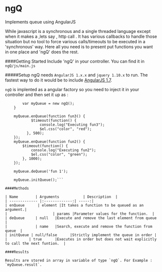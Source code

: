 # ngQ
Implements queue using AngularJS

While javascript is a synchronous and a single threaded language except when it makes a ,lets say , http call . It has various callbacks to handle those situation but no tool to force various calls/timeouts to be executed in a 'synchronous' way. Here all you need is to present put functions you want in one place and 'ngQ' does the rest.

####Getting Started
Include 'ngQ' in your controller. You can find it in `ngQ/js/main.js`

#####Setup
ngQ needs `AngularJS 1.x.x` and `jquery 1.10.x` to run. The fastest way to do it would be to include  [AngularJS 1.7](https://code.angularjs.org/1.5.5/angular.js). 

`ngQ` is implented as a angular factory so you need to inject it in your controller and then set it up as :

```.controller('controllerName', ['ngQ',function(ngQ) { 
    	var myQueue = new ngQ();
    } 
  
    myQueue.enQueue(function fun3() {
            $timeout(function() {
                console.log("Executing fun3");
                $el.css("color", "red");
          }, 500);
    });
    myQueue.enQueue(function fun2() {
        $timeout(function() {
            console.log("Executing fun2");
            $el.css("color", "green");
        }, 1000);
    });
    
    myQueue.deQueue('fun 1');
    
    myQueue.initQueue();```

####Methods

| Name        | Arguments           | Description  |
| ------------- |:-------------:| -----:|
| enQueue      | element |It takes a function to be queued as an argument.|
|                     | params |Parameter values for the function.  |
| deQueue     | null   |Execute and remove the last element from queue  |
| 	          | name   |Search, execute and remove the function from queue  |
| initQueue | null/false      |Strictly implement the queue in order |
| 	       | true      |Executes in order but does not wait explicitly to call the next funtion.  |

####Results

Results are stored in array in variable of type `ngQ`. For Example : `myQueue.result`.
